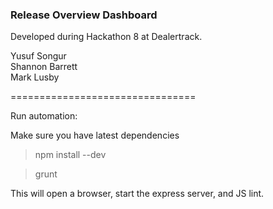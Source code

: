 ### Release Overview Dashboard ###

Developed during Hackathon 8 at Dealertrack.

Yusuf Songur <br/>
Shannon Barrett<br/>
Mark Lusby<br/>

================================

Run automation:

Make sure you have latest dependencies

> npm install --dev

> grunt

This will open a browser, start the express server, and JS lint.